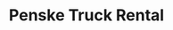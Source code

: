 ---
title: "Penske Truck Rental"
url: /indianapolis/penske-truck-rental-west-morris-street/
shop: Mieten
---